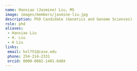 ```yaml
---
name: Hanxiao (Jasmine) Liu, MS
image: images/members/jasmine-liu.jpg
description: PhD Candidate (Genetics and Genome Sciences)
role: phd
aliases:
 - Hanxiao Liu
 - H. Liu
 - H Liu
links:
 email: hxl751@case.edu
 phone: 254-214-2331
 orcid: 0000-0002-1401-648X
---
```

